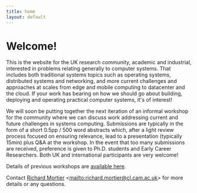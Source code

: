 ```yaml
---
title: home
layout: default
---
```


# Welcome!

This is the website for the UK research community, academic and industrial,
interested in problems relating generally to computer systems. That includes
both traditional systems topics such as operating systems, distributed systems
and networking, and more current challenges and approaches at scales from edge
and mobile computing to datacenter and the cloud. If your work has bearing on
how we should go about building, deploying and operating practical computer
systems, it's of interest!

We will soon be putting together the next iteration of an informal workshop
for the community where we can discuss work addressing current and future
challenges in systems computing. Submissions are typically in the form of a
short 0.5pp / 500 word abstracts which, after a light review process focused on
ensuring relevance, lead to a presentation (typically 15min) plus Q&A at the
workshop. In the event that too many submissions are received, preference is
given to Ph.D. students and Early Career Researchers. Both UK and international
participants are very welcome!

Details of previous workshops are [available here](/workshop).

Contact [Richard Mortier][mort] &lt;<mailto:richard.mortier@cl.cam.ac.uk>&gt;
for more details or any questions.

[mort]: http://mort.io/
